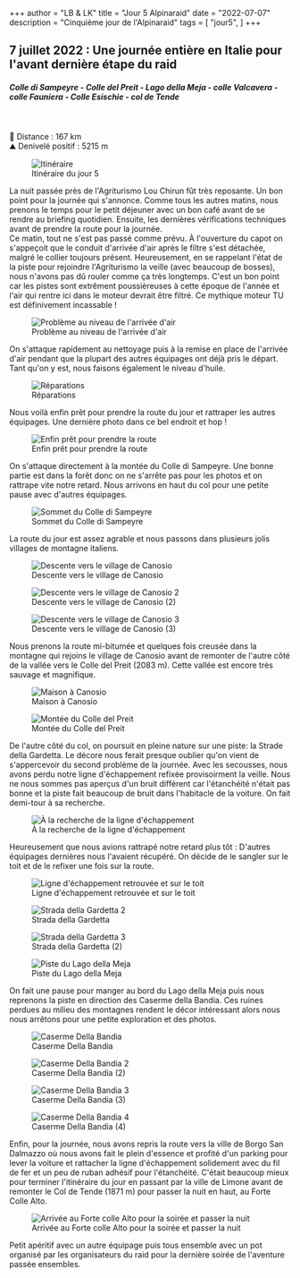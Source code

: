 +++
author = "LB & LK"
title = "Jour 5 Alpinaraid"
date = "2022-07-07"
description = "Cinquième jour de l'Alpinaraid"
tags = [
    "jour5",
]
+++
## 7 juillet 2022 : Une journée entière en Italie pour l'avant dernière étape du raid
##### Colle di Sampeyre - Colle del Preit - Lago della Meja - colle Valcavera - colle Fauniera - Colle Esischie - col de Tende
<br />

📏 Distance : 167 km<br />
⛰️ Denivelé positif : 5215 m

<figure>
    <img loading="lazy" class="image-article" src="/images/day5/map5.jpg" alt="Itinéraire">
    <figcaption class="figure-caption">Itinéraire du jour 5</figcaption>
</figure>

La nuit passée près de l'Agriturismo Lou Chirun fût très reposante. Un bon point pour la journée qui s'annonce.
Comme tous les autres matins, nous prenons le temps pour le petit déjeuner avec un bon café avant de se rendre au briefing quotidien. Ensuite, les dernières vérifications techniques avant de prendre la route pour la journée.
<br />
Ce matin, tout ne s'est pas passé comme prévu. À l'ouverture du capot on s'appeçoit que le conduit d'arrivée d'air après le filtre s'est détachée, malgré le collier toujours présent. Heureusement, en se rappelant l'état de la piste pour rejoindre l'Agriturismo la veille (avec beaucoup de bosses), nous n'avons pas dû rouler comme ça très longtemps. C'est un bon point car les pistes sont extrêment poussièreuses à cette époque de l'année et l'air qui rentre ici dans le moteur devrait être filtré. Ce mythique moteur TU est définivement incassable !

<figure>
    <img loading="lazy" class="image-article" src="/images/day5/IMG_0653.jpg" alt="Problème au niveau de l'arrivée d'air">
    <figcaption class="figure-caption">Problème au niveau de l'arrivée d'air</figcaption>
</figure>

On s'attaque rapidement au nettoyage puis à la remise en place de l'arrivée d'air pendant que la plupart des autres équipages ont déjà pris le départ. Tant qu'on y est, nous faisons également le niveau d'huile.

<figure>
    <img loading="lazy" class="image-article" src="/images/day5/J5_(1).jpg" alt="Réparations">
    <figcaption class="figure-caption">Réparations</figcaption>
</figure>

Nous voilà enfin prêt pour prendre la route du jour et rattraper les autres équipages. Une dernière photo dans ce bel endroit et hop !

<figure>
    <img loading="lazy" class="image-article" src="/images/day5/J5_(2).jpg" alt="Enfin prêt pour prendre la route">
    <figcaption class="figure-caption">Enfin prêt pour prendre la route</figcaption>
</figure>

On s'attaque directement à la montée du Colle di Sampeyre. Une bonne partie est dans la forêt donc on ne s'arrête pas pour les photos et on rattrape vite notre retard. Nous arrivons en haut du col pour une petite pause avec d'autres équipages.

<figure>
    <img loading="lazy" class="image-article" src="/images/day5/IMG_0545.jpg" alt="Sommet du Colle di Sampeyre">
    <figcaption class="figure-caption">Sommet du Colle di Sampeyre</figcaption>
</figure>

La route du jour est assez agrable et nous passons dans plusieurs jolis villages de montagne italiens.

<figure>
    <img loading="lazy" class="image-article" src="/images/day5/IMG_0551.jpg" alt="Descente vers le village de Canosio">
    <figcaption class="figure-caption">Descente vers le village de Canosio</figcaption>
</figure>
<figure>
    <img loading="lazy" class="image-article" src="/images/day5/IMG_0580.jpg" alt="Descente vers le village de Canosio 2">
    <figcaption class="figure-caption">Descente vers le village de Canosio (2)</figcaption>
</figure>
<figure>
    <img loading="lazy" class="image-article" src="/images/day5/IMG_0583.jpg" alt="Descente vers le village de Canosio 3">
    <figcaption class="figure-caption">Descente vers le village de Canosio (3)</figcaption>
</figure>

Nous prenons la route mi-bitumée et quelques fois creusée dans la montagne qui rejoins le village de Canosio avant de remonter de l'autre côté de la vallée vers le Colle del Preit (2083 m). Cette vallée est encore très sauvage et magnifique.

<figure>
    <img loading="lazy" class="image-article" src="/images/day5/IMG_0591.jpg" alt="Maison à Canosio">
    <figcaption class="figure-caption">Maison à Canosio</figcaption>
</figure>
<figure>
    <img loading="lazy" class="image-article" src="/images/day5/IMG_0601.jpg" alt="Montée du Colle del Preit">
    <figcaption class="figure-caption">Montée du Colle del Preit</figcaption>
</figure>

De l'autre côté du col, on poursuit en pleine nature sur une piste: la Strade della Gardetta. Le décore nous ferait presque oublier qu'on vient de s'appercevoir du second problème de la journée. Avec les secousses, nous avons perdu notre ligne d'échappement refixée provisoirment la veille. Nous ne nous sommes pas aperçus d'un bruit différent car l'étanchéité n'était pas bonne et la piste fait beaucoup de bruit dans l'habitacle de la voiture. On fait demi-tour à sa recherche.

<figure>
    <img loading="lazy" class="image-article" src="/images/day5/IMG_0617.jpg" alt="À la recherche de la ligne d'échappement">
    <figcaption class="figure-caption">À la recherche de la ligne d'échappement</figcaption>
</figure>

Heureusement que nous avions rattrapé notre retard plus tôt : D'autres équipages dernières nous l'avaient récupéré. On décide de le sangler sur le toit et de le refixer une fois sur la route.

<figure>
    <img loading="lazy" class="image-article" src="/images/day5/IMG_0657.jpg" alt="Ligne d'échappement retrouvée et sur le toit">
    <figcaption class="figure-caption">Ligne d'échappement retrouvée et sur le toit</figcaption>
</figure>
<figure>
    <img loading="lazy" class="image-article" src="/images/day5/IMG_0618.jpg" alt="Strada della Gardetta 2">
    <figcaption class="figure-caption">Strada della Gardetta</figcaption>
</figure>
<figure>
    <img loading="lazy" class="image-article" src="/images/day5/IMG_0620.jpg" alt="Strada della Gardetta 3">
    <figcaption class="figure-caption">Strada della Gardetta (2)</figcaption>
</figure>
<figure>
    <img loading="lazy" class="image-article" src="/images/day5/IMG_0625.jpg" alt="Piste du Lago della Meja">
    <figcaption class="figure-caption">Piste du Lago della Meja</figcaption>
</figure>

On fait une pause pour manger au bord du Lago della Meja puis nous reprenons la piste en direction des Caserme della Bandia. Ces ruines perdues au milieu des montagnes rendent le décor intéressant alors nous nous arrêtons pour une petite exploration et des photos.

<figure>
    <img loading="lazy" class="image-article" src="/images/day5/IMG_0645.jpg" alt="Caserme Della Bandia">
    <figcaption class="figure-caption">Caserme Della Bandia</figcaption>
</figure>
<figure>
    <img loading="lazy" class="image-article" src="/images/day5/IMG_0646.jpg" alt="Caserme Della Bandia 2">
    <figcaption class="figure-caption">Caserme Della Bandia (2)</figcaption>
</figure>
<figure>
    <img loading="lazy" class="image-article" src="/images/day5/IMG_0648.jpg" alt="Caserme Della Bandia 3">
    <figcaption class="figure-caption">Caserme Della Bandia (3)</figcaption>
</figure>
<figure>
    <img loading="lazy" class="image-article" src="/images/day5/IMG_0652.jpg" alt="Caserme Della Bandia 4">
    <figcaption class="figure-caption">Caserme Della Bandia (4)</figcaption>
</figure>

Enfin, pour la journée, nous avons repris la route vers la ville de Borgo San Dalmazzo où nous avons fait le plein d'essence et profité d'un parking pour lever la voiture et rattacher la ligne d'échappement solidement avec du fil de fer et un peu de ruban adhésif pour l'étanchéité. C'était beaucoup mieux pour terminer l'itinéraire du jour en passant par la ville de Limone avant de remonter le Col de Tende (1871 m) pour passer la nuit en haut, au Forte Colle Alto. 

<figure>
    <img loading="lazy" class="image-article" src="/images/day5/IMG_0656.jpg" alt="Arrivée au Forte colle Alto pour la soirée et passer la nuit">
    <figcaption class="figure-caption">Arrivée au Forte colle Alto pour la soirée et passer la nuit</figcaption>
</figure>

Petit apéritif avec un autre équipage puis tous ensemble avec un pot organisé par les organisateurs du raid pour la dernière soirée de l'aventure passée ensembles.


